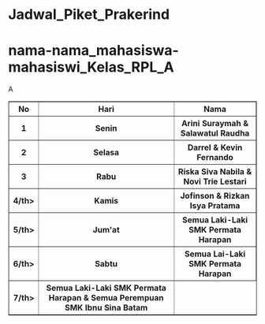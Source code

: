 # Jadwal_Piket_Prakerind
# nama-nama_mahasiswa-mahasiswi_Kelas_RPL_A
<!DOCTYPE html>
<html>
<head>
    
<title>Jadwal Piket Prakerind</title>
</head>
<body>
<table border="1">
<tr>
  <th>No</th>
  <th>Hari</th>
  <th>Nama</th>
</tr>
   <tr>
      <th>1</th>
      <th>Senin</th>
      <th>Arini Suraymah & Salawatul Raudha</th>
</tr>
   <tr>
      <th>2</th>
      <th>Selasa</th>
      <th>Darrel & Kevin Fernando</th>
</tr>
   <tr>
      <th>3</th>A
      <th>Rabu</th>
      <th>Riska Siva Nabila & Novi Trie Lestari</th>
</tr>
   <tr>
      <th>4/th>
      <th>Kamis</th>
      <th>Jofinson & Rizkan Isya Pratama</th>
</tr>
   <tr>
      <th>5/th>
      <th>Jum'at</th>
      <th>Semua Laki-Laki SMK Permata Harapan</th>
</tr>
   <tr>
      <th>6/th>
      <th>Sabtu</th>
      <th>Semua Lai-Laki SMK Permata Harapan</th>
</tr>
   <tr>
      <th>7/th>
      <th>Semua Laki-Laki SMK Permata Harapan  & Semua Perempuan SMK Ibnu Sina Batam</th>
</tr>
   
</html>
